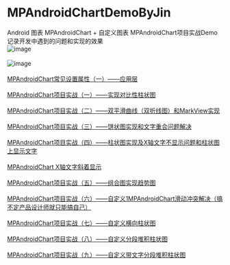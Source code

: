 # MPAndroidChartDemoByJin
Android 图表 MPAndroidChart + 自定义图表
MPAndroidChart项目实战Demo
记录开发中遇到的问题和实现的效果
<br>
![image](https://github.com/JinBoy23520/MPAndroidChartDemoByJin/blob/master/mpAndroidChart.gif )   
<br>
![image](https://github.com/JinBoy23520/MPAndroidChartDemoByJin/blob/v1.0.0/mpAndroidChart2.gif )
<br>
<br>
[MPAndroidChart常见设置属性（一）——应用层](http://blog.csdn.net/dt235201314/article/details/52222088 "鼠标悬停显示")
<br>
<br>
[MPAndroidChart项目实战（一）——实现对比性柱状图](http://blog.csdn.net/dt235201314/article/details/52242221 "鼠标悬停显示")
<br>
<br>
[MPAndroidChart项目实战（二）——双平滑曲线（双折线图）和MarkView实现](http://blog.csdn.net/dt235201314/article/details/54135182 "鼠标悬停显示")
<br>
<br>
[MPAndroidChart项目实战（三）——饼状图实现和文字重合问题解决](http://blog.csdn.net/dt235201314/article/details/70142117 "鼠标悬停显示")
<br>
<br>
[MPAndroidChart项目实战（四）——柱状图实现及X轴文字不显示问题和柱状图上显示文字](http://blog.csdn.net/dt235201314/article/details/70237777 "鼠标悬停显示")
<br>
<br>
[MPAndroidChart X轴文字斜着显示](http://blog.csdn.net/dt235201314/article/details/73648073 "鼠标悬停显示")
<br>
<br>
[MPAndroidChart项目实战（五）——组合图实现趋势图](http://blog.csdn.net/dt235201314/article/details/75009573 "鼠标悬停显示")
<br>
<br>
[MPAndroidChart项目实战（六）——自定义1MPAndroidChart滑动冲突解决（搞不定产品设计师就只能搞自己）](http://blog.csdn.net/dt235201314/article/details/76576618 "鼠标悬停显示")
<br>
<br>
[MPAndroidChart项目实战（七）——自定义横向柱状图](http://blog.csdn.net/dt235201314/article/details/77248347 "鼠标悬停显示")
<br>
<br>
[MPAndroidChart项目实战（八）——自定义分段堆积柱状图](http://blog.csdn.net/dt235201314/article/details/77534468 "鼠标悬停显示")
<br>
<br>
[MPAndroidChart项目实战（九）——自定义带文字分段堆积柱状图](http://blog.csdn.net/dt235201314/article/details/78085430 "鼠标悬停显示")
<br>
